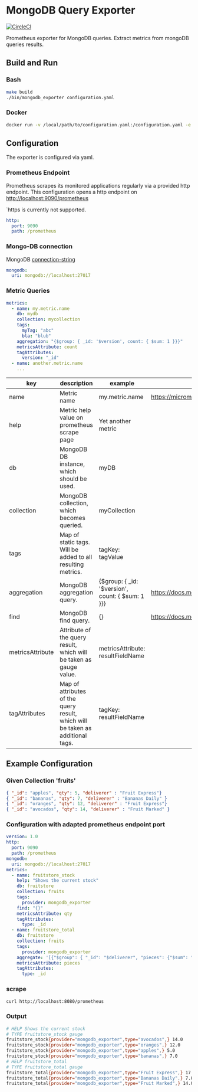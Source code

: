 # MongoDB Query Exporter

[![CircleCI](https://circleci.com/gh/ppussar/mongodb_exporter/tree/develop.svg?style=svg)](https://circleci.com/gh/ppussar/mongodb_exporter/tree/develop.svg?style=svg)


Prometheus exporter for MongoDB queries. Extract metrics from mongoDB queries results.

## Build and Run

### Bash

```bash
make build
./bin/mongodb_exporter configuration.yaml
```

### Docker

```bash
docker run -v /local/path/to/configuration.yaml:/configuration.yaml -e CONFIG=/configuration.yaml ppussar/mongodb_exporter
```

## Configuration

The exporter is configured via yaml.

### Prometheus Endpoint

Prometheus scrapes its monitored applications regularly via a provided http endpoint. This configuration opens a http endpoint on [http://localhost:9090/prometheus](http://localhost:9090/prometheus)

`https is currently not supported.

```yaml class:"lineNo"
http:
  port: 9090
  path: /prometheus
```

### Mongo-DB connection

MongoDB [connection-string](https://docs.mongodb.com/manual/reference/connection-string/)

```yaml class:"lineNo"
mongodb:
  uri: mongodb://localhost:27017
```

### Metric Queries

```yaml class:"lineNo"
metrics:
  - name: my.metric.name
    db: mydb
    collection: mycollection
    tags:
      myTag: "abc"
      bla: "blub"
    aggregation: "{$group: { _id: '$version', count: { $sum: 1 }}}"
    metricsAttribute: count
    tagAttributes:
      version: "_id"
  - name: another.metric.name
    ...
```

| key              | description                                                                    | example                                          | reference                                                                 |
|------------------|--------------------------------------------------------------------------------|--------------------------------------------------|---------------------------------------------------------------------------|
| name             | Metric name                                                                    | my.metric.name                                   | <https://micrometer.io/docs/concepts#_naming_meters>       |
| help             | Metric help value on prometheus scrape page                                    | Yet another metric                               |                                                                           |
| db               | MongoDB DB instance, which should be used.                                     | myDB                                             |                                                                           |
| collection       | MongoDB collection, which becomes queried.                                     | myCollection                                     |                                                                           |
| tags             | Map of static tags. Will be added to all resulting metrics.                    | tagKey: tagValue                                 |                                                                           |
| aggregation      | MongoDB aggregation query.                                                     | {$group: { _id: '$version', count: { $sum: 1 }}} | <https://docs.mongodb.com/manual/reference/method/db.collection.aggregate/> |
| find             | MongoDB find query.                                                            | {}                                               | <https://docs.mongodb.com/manual/reference/method/db.collection.find/>      |
| metricsAttribute | Attribute of the query result, which will be taken as gauge value.             | metricsAttribute: resultFieldName                |                                                                           |
| tagAttributes    | Map of attributes of the query result, which will be taken as additional tags. | tagKey: resultFieldName                          |                                                                           |

## Example Configuration

### Given Collection 'fruits'

```json
{ "_id": "apples", "qty": 5, "deliverer" : "Fruit Express"}
{ "_id": "bananas", "qty": 7, "deliverer" : "Bananas Daily" }
{ "_id": "oranges", "qty": 12, "deliverer" : "Fruit Express"}
{ "_id": "avocados", "qty": 14, "deliverer" : "Fruit Marked" }
```

### Configuration with adapted prometheus endpoint port

```yaml
version: 1.0
http:
  port: 9090
  path: /prometheus
mongodb:
  uri: mongodb://localhost:27017
metrics:
  - name: fruitstore_stock
    help: "Shows the current stock"
    db: fruitstore
    collection: fruits
    tags:
      provider: mongodb_exporter
    find: "{}"
    metricsAttribute: qty
    tagAttributes:
      type: _id
  - name: fruitstore_total
    db: fruitstore
    collection: fruits
    tags:
      provider: mongodb_exporter
    aggregate: '[{"$group": { "_id": "$deliverer", "pieces": {"$sum": "$qty"}}}]'
    metricsAttribute: pieces
    tagAttributes:
      type: _id
```

### scrape

```bash
curl http://localhost:8080/prometheus
```

### Output

```bash
# HELP Shows the current stock
# TYPE fruitstore_stock gauge
fruitstore_stock{provider="mongodb_exporter",type="avocados",} 14.0
fruitstore_stock{provider="mongodb_exporter",type="oranges",} 12.0
fruitstore_stock{provider="mongodb_exporter",type="apples",} 5.0
fruitstore_stock{provider="mongodb_exporter",type="bananas",} 7.0
# HELP fruitstore_total
# TYPE fruitstore_total gauge
fruitstore_total{provider="mongodb_exporter",type="Fruit Express",} 17.0
fruitstore_total{provider="mongodb_exporter",type="Bananas Daily",} 7.0
fruitstore_total{provider="mongodb_exporter",type="Fruit Marked",} 14.0
```
